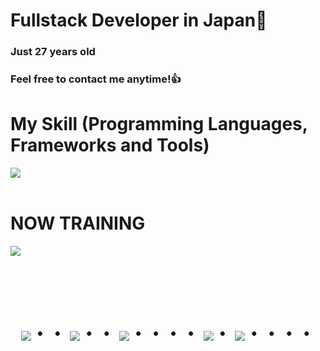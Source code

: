 # Fullstack Developer in Japan👋
### Just 27 years old 
### Feel free to contact me anytime!👍
#

# My Skill (Programming Languages, Frameworks and Tools)

<img src="https://skillicons.dev/icons?i=html,css,js,typescript,vue,php,python,node,react,reactnative,express,bootstrap,nest,jquery,laravel,cakephp,mysql,postgresql,mongodb,firebase,aws,gcp,azure,github,gitlab,docker,vscode,discord,slack,jira,notion,redmine" /> <br /><br />
  
# NOW TRAINING

<img src="https://skillicons.dev/icons?i=react,next,typescript,mysql,laravel,django,docker,vscode,github" /> <br /><br />


<!-- --------------------------------- :) ---------------------------------- -->

<br><br>

<div align="center">
    <h1>
        <img src="https://user-images.githubusercontent.com/44926913/175852850-3fb6c715-1856-41ff-8c1f-94ce3b03b458.gif">・・
        <img src="https://user-images.githubusercontent.com/44926913/175853109-f8850656-6704-4a8a-bee6-9aca154d929b.gif">・・
        <img src="https://user-images.githubusercontent.com/44926913/175853154-5449d974-975e-44a6-ab84-a86031265e40.gif">・・・・
        <img src="https://user-images.githubusercontent.com/44926913/175853109-f8850656-6704-4a8a-bee6-9aca154d929b.gif">・
        <img src="https://user-images.githubusercontent.com/44926913/175853154-5449d974-975e-44a6-ab84-a86031265e40.gif">・・・・
    </h1>
  </div>
<br><br><br>
